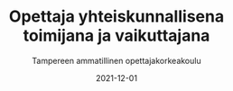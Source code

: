 ---
title: Opettaja yhteiskunnallisena toimijana ja vaikuttajana
subtitle: Tampereen ammatillinen opettajakorkeakoulu
layout: default
modal-id: 8
date: 2021-12-01
img: tamk.jpg
thumbnail: tamk-thumbnail.jpg
alt: image-alt
project-date: Kevät 2022
client: Tampereen ammatillinen opettajakorkeakoulu
client-url: https://www.tuni.fi/fi/tule-opiskelemaan/ammatillinen-opettajankoulutus
category: Kurssit
description: 'Suoritin kurssin AHOToimalla keväällä 2022. Aiheet olivat minulle entuudestaan tuttuja, joten koin luonnolliseksi suorittaa kurssin hyväksilukuna.'
---